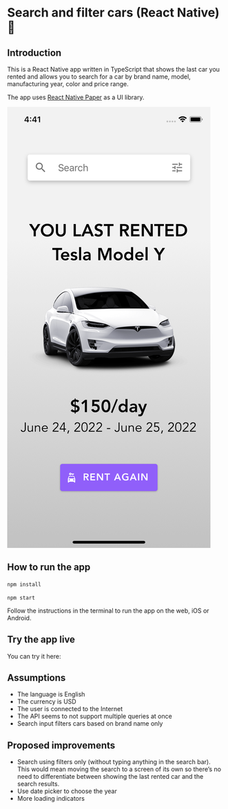 # Search and filter cars (React Native) 🚗
## Introduction
This is a React Native app written in TypeScript that shows the last car you rented and allows you to search for a car by brand name, model, manufacturing year, color and price range.

The app uses [React Native Paper](https://github.com/callstack/react-native-paper) as a UI library.

![Home screen screenshot](homescreen.png "Home screen screenshot")

## How to run the app
`npm install`

`npm start`

Follow the instructions in the terminal to run the app on the web, iOS or Android.

## Try the app live
You can try it here: 

## Assumptions

- The language is English
- The currency is USD
- The user is connected to the Internet
- The API seems to not support multiple queries at once
- Search input filters cars based on brand name only

## Proposed improvements
- Search using filters only (without typing anything in the search bar). This would mean moving the search to a screen of its own so there’s no need to differentiate between showing the last rented car and the search results.
- Use date picker to choose the year
- More loading indicators






